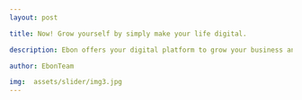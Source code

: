 ```yaml
---
layout: post

title: Now! Grow yourself by simply make your life digital.

description: Ebon offers your digital platform to grow your business and services in globally, with changing an environment .Ebon take care of your customer needs and build strong response towards you.

author: EbonTeam

img:  assets/slider/img3.jpg
---
```





